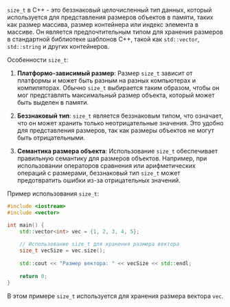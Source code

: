 `size_t` в C++ - это беззнаковый целочисленный тип данных, который используется для представления размеров объектов в памяти, таких как размер массива, размер контейнера или индекс элемента в массиве. Он является предпочтительным типом для хранения размеров в стандартной библиотеке шаблонов C++, такой как `std::vector`, `std::string` и других контейнеров.

Особенности `size_t`:

1. **Платформо-зависимый размер**: Размер `size_t` зависит от платформы и может быть разным на разных компьютерах и компиляторах. Обычно `size_t` выбирается таким образом, чтобы он мог представлять максимальный размер объекта, который может быть выделен в памяти.
    
2. **Беззнаковый тип**: `size_t` является беззнаковым типом, что означает, что он может хранить только неотрицательные значения. Это удобно для представления размеров, так как размеры объектов не могут быть отрицательными.
    
3. **Семантика размера объекта**: Использование `size_t` обеспечивает правильную семантику для размеров объектов. Например, при использовании операторов сравнения или арифметических операций с размерами, беззнаковый тип `size_t` может предотвратить ошибки из-за отрицательных значений.

Пример использования `size_t`:

```cpp
#include <iostream>
#include <vector>

int main() {
    std::vector<int> vec = {1, 2, 3, 4, 5};
    
    // Использование size_t для хранения размера вектора
    size_t vecSize = vec.size();
    
    std::cout << "Размер вектора: " << vecSize << std::endl;
    
    return 0;
}
```

В этом примере `size_t` используется для хранения размера вектора `vec`.
